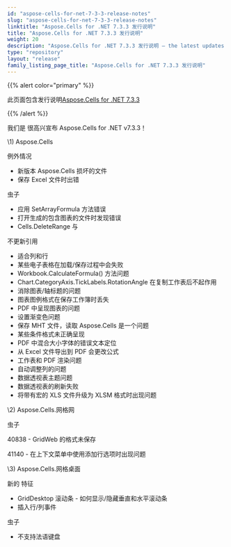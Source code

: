 ```yaml
---
id: "aspose-cells-for-net-7-3-3-release-notes"
slug: "aspose-cells-for-net-7-3-3-release-notes"
linktitle: "Aspose.Cells for .NET 7.3.3 发行说明"
title: "Aspose.Cells for .NET 7.3.3 发行说明"
weight: 20
description: "Aspose.Cells for .NET 7.3.3 发行说明 – the latest updates and fixes."
type: "repository"
layout: "release"
family_listing_page_title: "Aspose.Cells for .NET 7.3.3 发行说明"
---
```

{{% alert color="primary" %}} 

此页面包含发行说明[Aspose.Cells for .NET 7.3.3](https://releases.aspose.com/cells/net/new-releases/aspose.cells-for-.net-7.3.3/)

{{% /alert %}} 

我们是
很高兴宣布 Aspose.Cells for .NET v7.3.3！

\1) Aspose.Cells 

例外情况

- 新版本 Aspose.Cells 损坏的文件
- 保存 Excel 文件时出错

虫子

- 应用 SetArrayFormula 方法错误
- 打开生成的包含图表的文件时发现错误
- Cells.DeleteRange 与

不更新引用

- 适合列和行
- 某些电子表格在加载/保存过程中会失败
- Workbook.CalculateFormula() 方法问题
- Chart.CategoryAxis.TickLabels.RotationAngle 在复制工作表后不起作用
- 消除图表/轴标题的问题
- 图表图例格式在保存工作簿时丢失
- PDF 中呈现图表的问题
- 设置渐变色问题
- 保存 MHT 文件，读取 Aspose.Cells 是一个问题
- 某些条件格式未正确呈现
- PDF 中混合大小字体的错误文本定位
- 从 Excel 文件导出到 PDF 会更改公式
- 工作表和 PDF 渲染问题
- 自动调整列的问题
- 数据透视表主题问题
- 数据透视表的刷新失败
- 将带有宏的 XLS 文件升级为 XLSM 格式时出现问题



\2)
Aspose.Cells.网格网



虫子

40838 - GridWeb 的格式未保存

41140 - 在上下文菜单中使用添加行选项时出现问题



\3)
Aspose.Cells.网格桌面



新的
特征

- GridDesktop 滚动条 - 如何显示/隐藏垂直和水平滚动条
- 插入行/列事件



虫子

- 不支持法语键盘
